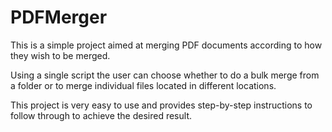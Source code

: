 # PDFMerger

This is a simple project aimed at merging PDF documents according to how they wish to be merged. 

Using a single script the user can choose whether to do a bulk merge from a folder or to merge individual files
located in different locations.

This project is very easy to use and provides step-by-step instructions to follow through to achieve the desired result. 
